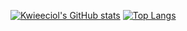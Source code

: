 [![Kwieeciol's GitHub stats](https://github-readme-stats.vercel.app/api?username=Kwieeciol)](https://github.com/anuraghazra/github-readme-stats)
[![Top Langs](https://github-readme-stats.vercel.app/api/top-langs/?username=Kwieeciollayout=compact)](https://github.com/anuraghazra/github-readme-stats)
